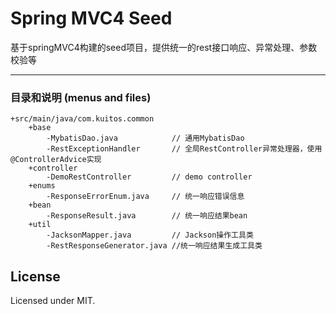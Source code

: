 # Spring MVC4 Seed
基于springMVC4构建的seed项目，提供统一的rest接口响应、异常处理、参数校验等

******************


### 目录和说明 (menus and files)

    +src/main/java/com.kuitos.common
        +base
            -MybatisDao.java            // 通用MybatisDao
            -RestExceptionHandler       // 全局RestController异常处理器，使用@ControllerAdvice实现
        +controller
            -DemoRestController         // demo controller
        +enums              
            -ResponseErrorEnum.java     // 统一响应错误信息
        +bean
            -ResponseResult.java        // 统一响应结果bean
        +util
            -JacksonMapper.java         // Jackson操作工具类
            -RestResponseGenerator.java //统一响应结果生成工具类

## License

Licensed under MIT.
